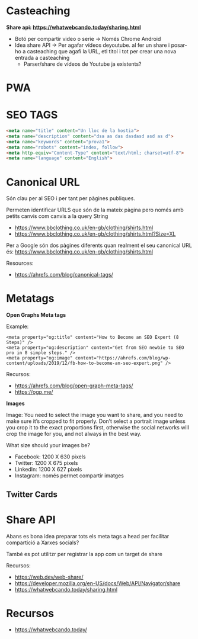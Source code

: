 # Casteaching

**Share api: https://whatwebcando.today/sharing.html**
- Botó per compartir video o serie -> Només Chrome Android
- Idea share API -> Per agafar vídeos deyoutube. al fer un share i posar-ho a casteaching que agafi la URL, etl titol i tot per crear una nova entrada a casteaching
  - Parser/share de vídeos de Youtube ja existents?

# PWA

# SEO TAGS

```html
<meta name="title" content="Un lloc de la hostia">
<meta name="description" content="dsa as das dasdasd asd as d">
<meta name="keywords" content="prova1">
<meta name="robots" content="index, follow">
<meta http-equiv="Content-Type" content="text/html; charset=utf-8">
<meta name="language" content="English">
```

# Canonical URL

Són clau per al SEO i per tant per pàgines publiques.

Permeten identificar URLS que són de la mateix pàgina pero només amb petits canvis com canvis a la query String

- https://www.bbclothing.co.uk/en-gb/clothing/shirts.html
- https://www.bbclothing.co.uk/en-gb/clothing/shirts.html?Size=XL

Per a Google són dos pàgines diferents quan realment el seu canonical URL és: https://www.bbclothing.co.uk/en-gb/clothing/shirts.html

Resources:
- https://ahrefs.com/blog/canonical-tags/

# Metatags

**Open Graphs Meta tags**

Example:

```
<meta property="og:title" content="How to Become an SEO Expert (8 Steps)" />
<meta property="og:description" content="Get from SEO newbie to SEO pro in 8 simple steps." />
<meta property="og:image" content="https://ahrefs.com/blog/wp-content/uploads/2019/12/fb-how-to-become-an-seo-expert.png" />
```

Recursos:
- https://ahrefs.com/blog/open-graph-meta-tags/
- https://ogp.me/

**Images**

Image: You need to select the image you want to share, and you need to make sure it’s cropped to fit properly. Don’t select a portrait image unless you crop it to the exact proportions first, otherwise the social networks will crop the image for you, and not always in the best way.

What size should your images be?

- Facebook: 1200 X 630 pixels
- Twitter: 1200 X 675 pixels
- LinkedIn: 1200 X 627 pixels
- Instagram: només permet compartir imatges

## Twitter Cards

# Share API

Abans es bona idea preparar tots els meta tags a head per facilitar compartició a Xarxes socials?

També es pot utilitzr per registrar la app com un target de share

Recursos:
- https://web.dev/web-share/
- https://developer.mozilla.org/en-US/docs/Web/API/Navigator/share
- https://whatwebcando.today/sharing.html

# Recursos 
- https://whatwebcando.today/
